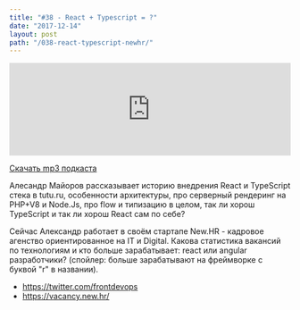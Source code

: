 ```yaml
---
title: "#38 - React + Typescript = ?"
date: "2017-12-14"
layout: post
path: "/038-react-typescript-newhr/"
---
```


<iframe width="100%" height="166" scrolling="no" frameborder="no" src="https://w.soundcloud.com/player/?url=https%3A//api.soundcloud.com/tracks/369439124&amp;color=%23ff5500&amp;auto_play=false&amp;hide_related=false&amp;show_comments=true&amp;show_user=true&amp;show_reposts=false&amp;show_teaser=true"></iframe>

<a href="https://5minreact.podster.fm/38/download/audio.mp3?download=yes&media=file"><i class="fa fa-download"></i> Скачать mp3 подкаста</a>

Алесандр Майоров рассказывает историю внедрения React и TypeScript стека в tutu.ru, особенности архитектуры, про серверный рендеринг на PHP+V8 и Node.Js, про flow и типизацию в целом, так ли хорош TypeScript и так ли хорош React сам по себе?

Сейчас Александр работает в своём стартапе New.HR - кадровое агенство ориентированное на IT и Digital.
Какова статистика вакансий по технологиям и кто больше зарабатывает: react или angular разработчики? (спойлер: больше зарабатывают на фреймворке с буквой "r" в названии).

- https://twitter.com/frontdevops
- https://vacancy.new.hr/
